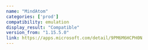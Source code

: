 ```yaml
---
name: "MindAtom"
categories: ['prod']
compatibility: emulation
display_result: "Compatible"
version_from: "1.15.5.0"
link: https://apps.microsoft.com/detail/9PM6M6HCPH0N
---
```

